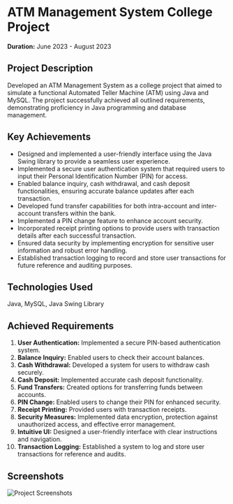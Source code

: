 # ATM Management System College Project
**Duration:** June 2023 - August 2023

## Project Description
Developed an ATM Management System as a college project that aimed to simulate a functional Automated Teller Machine (ATM) using Java and MySQL. The project successfully achieved all outlined requirements, demonstrating proficiency in Java programming and database management.

## Key Achievements
- Designed and implemented a user-friendly interface using the Java Swing library to provide a seamless user experience.
- Implemented a secure user authentication system that required users to input their Personal Identification Number (PIN) for access.
- Enabled balance inquiry, cash withdrawal, and cash deposit functionalities, ensuring accurate balance updates after each transaction.
- Developed fund transfer capabilities for both intra-account and inter-account transfers within the bank.
- Implemented a PIN change feature to enhance account security.
- Incorporated receipt printing options to provide users with transaction details after each successful transaction.
- Ensured data security by implementing encryption for sensitive user information and robust error handling.
- Established transaction logging to record and store user transactions for future reference and auditing purposes.

## Technologies Used
Java, MySQL, Java Swing Library

## Achieved Requirements
1. **User Authentication:** Implemented a secure PIN-based authentication system.
2. **Balance Inquiry:** Enabled users to check their account balances.
3. **Cash Withdrawal:** Developed a system for users to withdraw cash securely.
4. **Cash Deposit:** Implemented accurate cash deposit functionality.
5. **Fund Transfers:** Created options for transferring funds between accounts.
6. **PIN Change:** Enabled users to change their PIN for enhanced security.
7. **Receipt Printing:** Provided users with transaction receipts.
8. **Security Measures:** Implemented data encryption, protection against unauthorized access, and effective error management.
9. **Intuitive UI:** Designed a user-friendly interface with clear instructions and navigation.
10. **Transaction Logging:** Established a system to log and store user transactions for reference and audits.

## Screenshots
![Project Screenshots](insert_screenshot_links_here)
